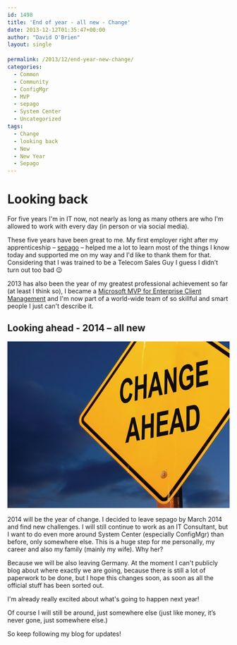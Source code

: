 ```yaml
---
id: 1498
title: 'End of year - all new - Change'
date: 2013-12-12T01:35:47+00:00
author: "David O'Brien"
layout: single

permalink: /2013/12/end-year-new-change/
categories:
  - Common
  - Community
  - ConfigMgr
  - MVP
  - sepago
  - System Center
  - Uncategorized
tags:
  - Change
  - looking back
  - New
  - New Year
  - Sepago
---
```

# Looking back

For five years I'm in IT now, not nearly as long as many others are who I'm allowed to work with every day (in person or via social media).

These five years have been great to me. My first employer right after my apprenticeship – [sepago](http://www.sepago.de) – helped me a lot to learn most of the things I know today and supported me on my way and I'd like to thank them for that. Considering that I was trained to be a Telecom Sales Guy I guess I didn’t turn out too bad 😉

2013 has also been the year of my greatest professional achievement so far (at least I think so), I became a [Microsoft MVP for Enterprise Client Management](http://mvp.microsoft.com/en-us/mvp/David%20O%27Brien-5000267) and I'm now part of a world-wide team of so skillful and smart people I just can't describe it.

## Looking ahead - 2014 – all new

![change management](/media/2013/12/changemanagement11.jpg)

2014 will be the year of change. I decided to leave sepago by March 2014 and find new challenges. I will still continue to work as an IT Consultant, but I want to do even more around System Center (especially ConfigMgr) than before, only somewhere else. This is a huge step for me personally, my career and also my family (mainly my wife). Why her?

Because we will be also leaving Germany. At the moment I can't publicly blog about where exactly we are going, because there is still a lot of paperwork to be done, but I hope this changes soon, as soon as all the official stuff has been sorted out.

I'm already really excited about what's going to happen next year!

Of course I will still be around, just somewhere else (just like money, it’s never gone, just somewhere else.)

So keep following my blog for updates!


